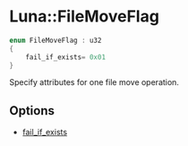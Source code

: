 # Luna::FileMoveFlag

```c++
enum FileMoveFlag : u32
{
    fail_if_exists= 0x01
}
```

Specify attributes for one file move operation. 

## Options
* [fail_if_exists](group___runtime_file_1gga1c21e7a50d0ce43bee48a939a2b7ab4baeec6644eec631f8435646e8695d32403.md)
